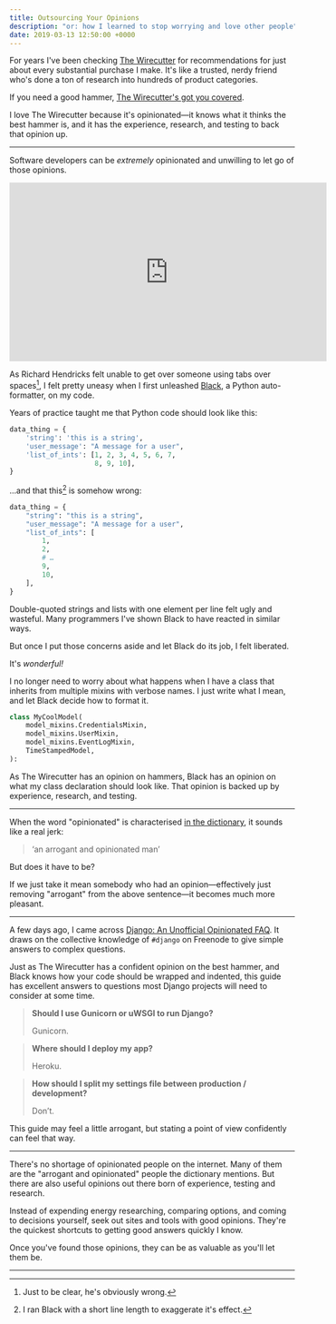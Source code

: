 ```yaml
---
title: Outsourcing Your Opinions
description: "or: how I learned to stop worrying and love other people"
date: 2019-03-13 12:50:00 +0000
---
```


For years I've been checking [The Wirecutter](https://thewirecutter.com) for recommendations for just about every substantial purchase I make. It's like a trusted, nerdy friend who's done a ton of research into hundreds of product categories.

If you need a good hammer, [The Wirecutter's got you covered](https://thewirecutter.com/reviews/best-hammer/).

I love The Wirecutter because it's opinionated—it knows what it thinks the best hammer is, and it has the experience, research, and testing to back that opinion up.

---

Software developers can be *extremely* opinionated and unwilling to let go of those opinions.

<p class="video-wrapper video-wrapper-16-9">
    <iframe width="560" height="315" src="https://www.youtube-nocookie.com/embed/SsoOG6ZeyUI" frameborder="0" allow="accelerometer; autoplay; encrypted-media; gyroscope; picture-in-picture" allowfullscreen></iframe>
</p>

As Richard Hendricks felt unable to get over someone using tabs over spaces[^tabs-vs-spaces], I felt pretty uneasy when I first unleashed [Black](https://black.readthedocs.io/), a Python auto-formatter, on my code.

Years of practice taught me that Python code should look like this:

```python
data_thing = {
    'string': 'this is a string',
    'user_message': "A message for a user",
    'list_of_ints': [1, 2, 3, 4, 5, 6, 7,
                     8, 9, 10],
}
```

…and that this[^exaggerated-effect] is somehow wrong:

```python
data_thing = {
    "string": "this is a string",
    "user_message": "A message for a user",
    "list_of_ints": [
        1,
        2,
        # …
        9,
        10,
    ],
}
```

Double-quoted strings and lists with one element per line felt ugly and wasteful. Many programmers I've shown Black to have reacted in similar ways.

But once I put those concerns aside and let Black do its job, I felt liberated.

It's *wonderful!*

I no longer need to worry about what happens when I have a class that inherits from multiple mixins with verbose names. I just write what I mean, and let Black decide how to format it.

```python
class MyCoolModel(
    model_mixins.CredentialsMixin,
    model_mixins.UserMixin,
    model_mixins.EventLogMixin,
    TimeStampedModel,
):
```

As The Wirecutter has an opinion on hammers, Black has an opinion on what my class declaration should look like. That opinion is backed up by experience, research, and testing.

---

When the word "opinionated" is characterised [in the dictionary](https://en.oxforddictionaries.com/definition/opinionated), it sounds like a real jerk:

> ‘an arrogant and opinionated man’

But does it have to be?

If we just take it mean somebody who had an opinion—effectively just removing "arrogant" from the above sentence—it becomes much more pleasant.



---

A few days ago, I came across [Django: An Unofficial Opinionated FAQ](https://blog.doismellburning.co.uk/django-an-unofficial-opinionated-faq/). It draws on the collective knowledge of `#django` on Freenode to give simple answers to complex questions.

Just as The Wirecutter has a confident opinion on the best hammer, and Black knows how your code should be wrapped and indented, this guide has excellent answers to questions most Django projects will need to consider at some time.

> **Should I use Gunicorn or uWSGI to run Django?**
>
> Gunicorn.

> **Where should I deploy my app?**
> 
> Heroku.

> **How should I split my settings file between production / development?**
> 
> Don’t.

This guide may feel a little arrogant, but stating a point of view confidently can feel that way.

---

There's no shortage of opinionated people on the internet. Many of them are the "arrogant and opinionated" people the dictionary mentions. But there are also useful opinions out there born of experience, testing and research.

Instead of expending energy researching, comparing options, and coming to decisions yourself, seek out sites and tools with good opinions. They're the quickest shortcuts to getting good answers quickly I know.

Once you've found those opinions, they can be as valuable as you'll let them be.

---

[^tabs-vs-spaces]: Just to be clear, he's obviously wrong.

[^exaggerated-effect]: I ran Black with a short line length to exaggerate it's effect.

